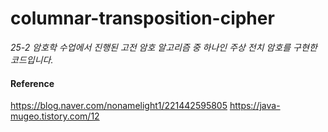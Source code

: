 # columnar-transposition-cipher

_25-2 암호학 수업에서 진행된 고전 암호 알고리즘 중 하나인 주상 전치 암호를 구현한 코드입니다._


#### Reference
https://blog.naver.com/nonamelight1/221442595805
https://java-mugeo.tistory.com/12
